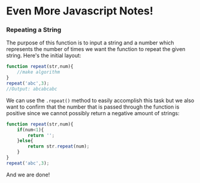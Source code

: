 # Even More Javascript Notes!

### Repeating a String
The purpose of this function is to input a string and a number which represents the number of times we want the function to repeat the given string. Here's the initial layout:

```Javascript
function repeat(str,num){
	//make algorithm
}
repeat('abc',3);
//Output: abcabcabc
```

We can use the `.repeat()` method to easily accomplish this task but we also want to confirm that the number that is passed through the function is positive since we cannot possibly return a negative amount of strings:

```Javascript
function repeat(str,num){
	if(num<1){
		return '';
	}else{
		return str.repeat(num);
	}
}
repeat('abc',3);
```

And we are done!